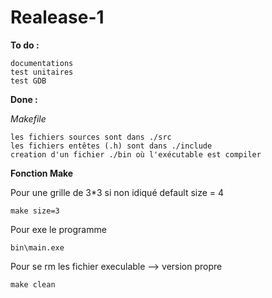 Realease-1
==

**To do :**

	documentations
	test unitaires
	test GDB

**Done :**

_Makefile_

	les fichiers sources sont dans ./src
	les fichiers entêtes (.h) sont dans ./include
	creation d'un fichier ./bin où l'exécutable est compiler

**Fonction Make**

Pour une grille de 3*3 si non idiqué default size = 4

```
make size=3
```
Pour exe le programme

```
bin\main.exe
```

Pour se rm les fichier execulable --> version propre


```
make clean
```
